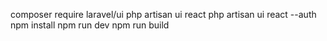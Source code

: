 composer require laravel/ui
php artisan ui react
php artisan ui react --auth
npm install
npm run dev
npm run build
